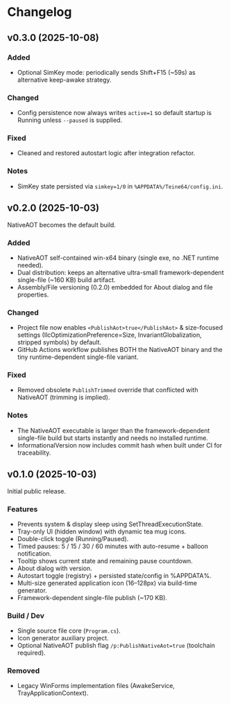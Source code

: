 # Changelog

## v0.3.0 (2025-10-08)
### Added
- Optional SimKey mode: periodically sends Shift+F15 (~59s) as alternative keep-awake strategy.

### Changed
- Config persistence now always writes `active=1` so default startup is Running unless `--paused` is supplied.

### Fixed
- Cleaned and restored autostart logic after integration refactor.

### Notes
- SimKey state persisted via `simkey=1/0` in `%APPDATA%/Teine64/config.ini`.


## v0.2.0 (2025-10-03)
NativeAOT becomes the default build.

### Added
- NativeAOT self-contained win-x64 binary (single exe, no .NET runtime needed).
- Dual distribution: keeps an alternative ultra-small framework-dependent single-file (~160 KB) build artifact.
- Assembly/File versioning (0.2.0) embedded for About dialog and file properties.

### Changed
- Project file now enables `<PublishAot>true</PublishAot>` & size-focused settings (IlcOptimizationPreference=Size, InvariantGlobalization, stripped symbols) by default.
- GitHub Actions workflow publishes BOTH the NativeAOT binary and the tiny runtime-dependent single-file variant.

### Fixed
- Removed obsolete `PublishTrimmed` override that conflicted with NativeAOT (trimming is implied).

### Notes
- The NativeAOT executable is larger than the framework-dependent single-file build but starts instantly and needs no installed runtime.
- InformationalVersion now includes commit hash when built under CI for traceability.

## v0.1.0 (2025-10-03)
Initial public release.

### Features
- Prevents system & display sleep using SetThreadExecutionState.
- Tray-only UI (hidden window) with dynamic tea mug icons.
- Double-click toggle (Running/Paused).
- Timed pauses: 5 / 15 / 30 / 60 minutes with auto-resume + balloon notification.
- Tooltip shows current state and remaining pause countdown.
- About dialog with version.
- Autostart toggle (registry) + persisted state/config in %APPDATA%.
- Multi-size generated application icon (16–128px) via build-time generator.
- Framework-dependent single-file publish (~170 KB).

### Build / Dev
- Single source file core (`Program.cs`).
- Icon generator auxiliary project.
- Optional NativeAOT publish flag `/p:PublishNativeAot=true` (toolchain required).

### Removed
- Legacy WinForms implementation files (AwakeService, TrayApplicationContext).

